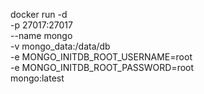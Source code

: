 docker run -d \
    -p 27017:27017 \
          --name mongo \
    -v mongo_data:/data/db \
    -e MONGO_INITDB_ROOT_USERNAME=root \
	  -e MONGO_INITDB_ROOT_PASSWORD=root \
    mongo:latest